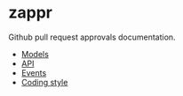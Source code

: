 # zappr

Github pull request approvals documentation.

* [Models](models.md)
* [API](api.md)
* [Events](events.md)
* [Coding style](style.md)
